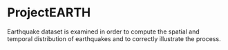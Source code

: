 # ProjectEARTH

Earthquake dataset is examined in order to compute the spatial and temporal distribution of earthquakes and to correctly illustrate the process.

